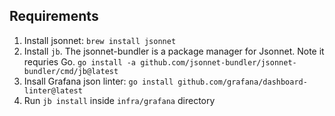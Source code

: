 
## Requirements

1. Install jsonnet: `brew install jsonnet`
2. Install `jb`. The jsonnet-bundler is a package manager for Jsonnet. Note it requries Go. `go install -a github.com/jsonnet-bundler/jsonnet-bundler/cmd/jb@latest`
3. Insall Grafana json linter: `go install github.com/grafana/dashboard-linter@latest`
4. Run `jb install` inside `infra/grafana` directory
